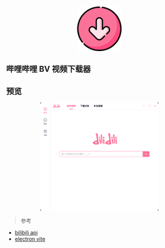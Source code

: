 <p align="center">
  <img src="./build/icon.png" alt="" width="120"/>
</p>

## 哔哩哔哩 BV 视频下载器

## 预览

<p align="center">
  <img src="./build/screenshort.png" width="320" />
</p>

> 参考

- [bilibili api](https://github.com/SocialSisterYi/bilibili-API-collect)
- [electron vite](https://electron-vite.github.io/)
